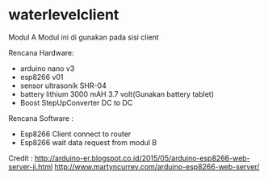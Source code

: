 # waterlevelclient

Modul A
Modul ini di gunakan pada sisi client

Rencana Hardware:
- arduino nano v3
- esp8266 v01
- sensor ultrasonik SHR-04
- battery lithium 3000 mAH 3.7 volt(Gunakan battery tablet)
- Boost StepUpConverter DC to DC 

Rencana Software :
- Esp8266 Client connect to router 
- Esp8266 wait data request from modul B



      
Credit :
http://arduino-er.blogspot.co.id/2015/05/arduino-esp8266-web-server-ii.html
http://www.martyncurrey.com/arduino-esp8266-web-server/
